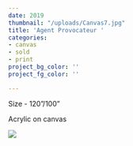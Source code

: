 ```yaml
---
date: 2019
thumbnail: "/uploads/Canvas7.jpg"
title: 'Agent Provocateur '
categories:
- canvas
- sold
- print
project_bg_color: ''
project_fg_color: ''

---
```

Size - 120”/100” 

Acrylic on canvas

![](https://scontent-amt2-1.xx.fbcdn.net/v/t1.15752-9/65458249_488341585252756_3460282183464255488_n.jpg?_nc_cat=110&_nc_oc=AQkHZQgRgDdiXYWaYbTTMuRLqID11PYEysFVw6meNP8TnsY1AmOVnlZAX4hwsHmgnbc&_nc_ht=scontent-amt2-1.xx&oh=7414d78844ae7870b3102a93c93d5d68&oe=5DBF8E4B)